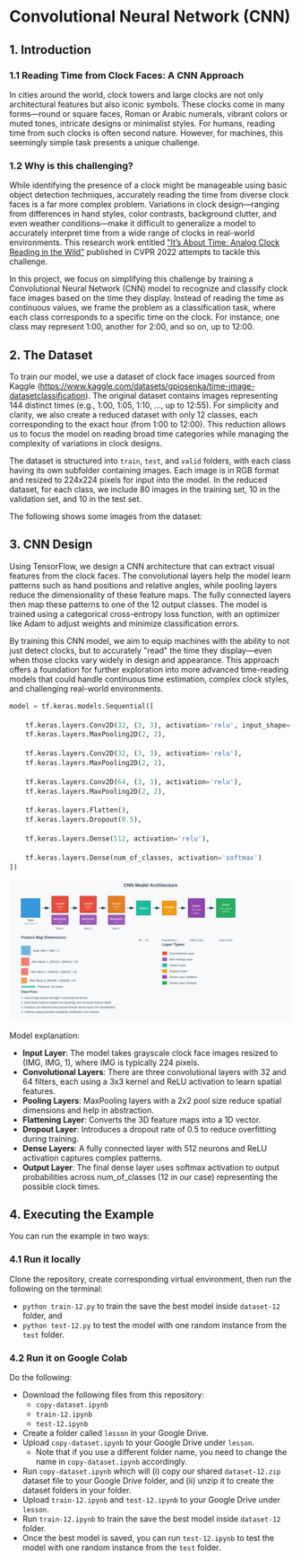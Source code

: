 # Convolutional Neural Network (CNN)

## 1. Introduction

### 1.1 Reading Time from Clock Faces: A CNN Approach

In cities around the world, clock towers and large clocks are not only architectural features but also iconic symbols. These clocks come in many forms—round or square faces, Roman or Arabic numerals, vibrant colors or muted tones, intricate designs or minimalist styles. For humans, reading time from such clocks is often second nature. However, for machines, this seemingly simple task presents a unique challenge.

### 1.2 Why is this challenging?

While identifying the presence of a clock might be manageable using basic object detection techniques, accurately reading the time from diverse clock faces is a far more complex problem. Variations in clock design—ranging from differences in hand styles, color contrasts, background clutter, and even weather conditions—make it difficult to generalize a model to accurately interpret time from a wide range of clocks in real-world environments. This research work entitled ["It’s About Time: Analog Clock Reading in the Wild"](https://arxiv.org/pdf/2111.09162) published in CVPR 2022 attempts to tackle this challenge.

In this project, we focus on simplifying this challenge by training a Convolutional Neural Network (CNN) model to recognize and classify clock face images based on the time they display. Instead of reading the time as continuous values, we frame the problem as a classification task, where each class corresponds to a specific time on the clock. For instance, one class may represent 1:00, another for 2:00, and so on, up to 12:00.

## 2. The Dataset

To train our model, we use a dataset of clock face images sourced from Kaggle (https://www.kaggle.com/datasets/gpiosenka/time-image-datasetclassification). The original dataset contains images representing 144 distinct times (e.g., 1:00, 1:05, 1:10, ..., up to 12:55). For simplicity and clarity, we also create a reduced dataset with only 12 classes, each corresponding to the exact hour (from 1:00 to 12:00). This reduction allows us to focus the model on reading broad time categories while managing the complexity of variations in clock designs.

The dataset is structured into `train`, `test`, and `valid` folders, with each class having its own subfolder containing images. Each image is in RGB format and resized to 224x224 pixels for input into the model. In the reduced dataset, for each class, we include 80 images in the training set, 10 in the validation set, and 10 in the test set.

The following shows some images from the dataset:



## 3. CNN Design

Using TensorFlow, we design a CNN architecture that can extract visual features from the clock faces. The convolutional layers help the model learn patterns such as hand positions and relative angles, while pooling layers reduce the dimensionality of these feature maps. The fully connected layers then map these patterns to one of the 12 output classes. The model is trained using a categorical cross-entropy loss function, with an optimizer like Adam to adjust weights and minimize classification errors.

By training this CNN model, we aim to equip machines with the ability to not just detect clocks, but to accurately "read" the time they display—even when those clocks vary widely in design and appearance. This approach offers a foundation for further exploration into more advanced time-reading models that could handle continuous time estimation, complex clock styles, and challenging real-world environments.

```python
model = tf.keras.models.Sequential([

    tf.keras.layers.Conv2D(32, (3, 3), activation='relu', input_shape=(IMG, IMG, 1)),
    tf.keras.layers.MaxPooling2D(2, 2),

    tf.keras.layers.Conv2D(32, (3, 3), activation='relu'),
    tf.keras.layers.MaxPooling2D(2, 2),

    tf.keras.layers.Conv2D(64, (3, 3), activation='relu'),
    tf.keras.layers.MaxPooling2D(2, 2),

    tf.keras.layers.Flatten(),
    tf.keras.layers.Dropout(0.5),

    tf.keras.layers.Dense(512, activation='relu'),

    tf.keras.layers.Dense(num_of_classes, activation='softmax')
])
```

![Illustration of the CNN Structure](https://github.com/cfoh/FFNN-Examples/blob/main/cnn/cnn_diagram.svg)

Model explanation:
- **Input Layer**: The model takes grayscale clock face images resized to (IMG, IMG, 1), where IMG is typically 224 pixels.
- **Convolutional Layers**: There are three convolutional layers with 32 and 64 filters, each using a 3x3 kernel and ReLU activation to learn spatial features.
- **Pooling Layers**: MaxPooling layers with a 2x2 pool size reduce spatial dimensions and help in abstraction.
- **Flattening Layer**: Converts the 3D feature maps into a 1D vector.
- **Dropout Layer**: Introduces a dropout rate of 0.5 to reduce overfitting during training.
- **Dense Layers**: A fully connected layer with 512 neurons and ReLU activation captures complex patterns.
- **Output Layer**: The final dense layer uses softmax activation to output probabilities across num_of_classes (12 in our case) representing the possible clock times.

## 4. Executing the Example

You can run the example in two ways:

### 4.1 Run it locally

Clone the repository, create corresponding virtual environment, then run the following on the terminal:
- `python train-12.py` to train the save the best model inside `dataset-12` folder, and
- `python test-12.py` to test the model with one random instance from the `test` folder.

### 4.2 Run it on Google Colab

Do the following:
- Download the following files from this repository:
  - `copy-dataset.ipynb`
  - `train-12.ipynb`
  - `test-12.ipynb`
- Create a folder called `lesson` in your Google Drive.
- Upload `copy-dataset.ipynb` to your Google Drive under `lesson`.
  - Note that if you use a different folder name, you need to change the name
    in `copy-dataset.ipynb` accordingly.
- Run `copy-dataset.ipynb` which will (i) copy our shared `dataset-12.zip` dataset file
  to your Google Drive folder, and (ii) unzip it to create the dataset folders in your folder.
- Upload `train-12.ipynb` and `test-12.ipynb` to your Google Drive under `lesson`.
- Run `train-12.ipynb` to train the save the best model inside `dataset-12` folder.
- Once the best model is saved, you can run `test-12.ipynb` to test the model with 
  one random instance from the `test` folder.
